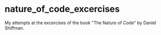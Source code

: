 # nature_of_code_excercises
My attempts at the excercises of the book "The Nature of Code" by Daniel Shiffman.
